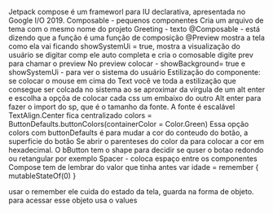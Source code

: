 Jetpack compose é um frameworl para IU declarativa, apresentada no Google I/O 2019.
Composable - pequenos componentes
Cria um arquivo de tema com o mesmo nome do projeto
Greeting - texto
@Composable - está dizendo que a função é uma função de composição
@Preview mostra a tela como ela vai ficando 
showSystemUi = true, mostra a visualização do usuário
se digitar comp ele auto completa e cria o comosable
digite prev para chamar o preview
No preview colocar - showBackground= true e showSystemUi - para ver o sistema do usuário
Estilização do componente: se colocar o mouse em cima do Text você ve toda a estilização que consegue ser colcada no sistema
ao se aproximar da vírgula de um alt enter e escolha a opçõa de colocar cada css um embaixo do outro 
Alt enter para fazer o import do sp, que é o tamanho da fonte.
A fonte é escalável
TextAlign.Center fica centralizado
colors = ButtonDefaults.buttonColors(containerColor = Color.Green)
Essa opção colors com buttonDefaults é para mudar a cor do conteudo do botão, a superficie do botão
Se abrir o parenteses do color da para colocar a cor em hexadecimal.
O bButton tem o shape para decidir se quser o botao redondo ou retangular por exemplo
Spacer - coloca espaço entre os componentes
Compose tem de lembrar do valor que tinha antes
 var idade = remember {
        mutableStateOf(0)
    }

usar o remember ele cuida do estado da tela, guarda na forma de objeto. para acessar esse objeto usa o values